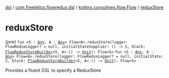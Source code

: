 [dsl](../../index.md) / [com.freeletics.flowredux.dsl](../index.md) / [kotlinx.coroutines.flow.Flow](index.md) / [reduxStore](./redux-store.md)

# reduxStore

(jvm) `fun <S : `[`Any`](https://kotlinlang.org/api/latest/jvm/stdlib/kotlin/-any/index.html)`, A : `[`Any`](https://kotlinlang.org/api/latest/jvm/stdlib/kotlin/-any/index.html)`> Flow<A>.reduxStore(logger: FlowReduxLogger? = null, initialStateSupplier: () -> S, block: `[`FlowReduxStoreBuilder`](../-flow-redux-store-builder/index.md)`<S, A>.() -> `[`Unit`](https://kotlinlang.org/api/latest/jvm/stdlib/kotlin/-unit/index.html)`): Flow<S>`
`fun <S : `[`Any`](https://kotlinlang.org/api/latest/jvm/stdlib/kotlin/-any/index.html)`, A : `[`Any`](https://kotlinlang.org/api/latest/jvm/stdlib/kotlin/-any/index.html)`> Flow<A>.reduxStore(logger: FlowReduxLogger? = null, initialState: S, block: `[`FlowReduxStoreBuilder`](../-flow-redux-store-builder/index.md)`<S, A>.() -> `[`Unit`](https://kotlinlang.org/api/latest/jvm/stdlib/kotlin/-unit/index.html)`): Flow<S>`

Provides a fluent DSL to specify a ReduxStore

